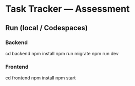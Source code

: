 # Task Tracker — Assessment

## Run (local / Codespaces)

### Backend
cd backend
npm install
npm run migrate
npm run dev

### Frontend
cd frontend
npm install
npm start

